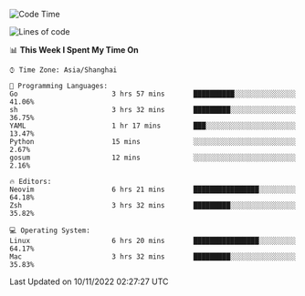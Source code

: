<!--START_SECTION:waka-->
![Code Time](http://img.shields.io/badge/Code%20Time-968%20hrs%2032%20mins-blue)

![Lines of code](https://img.shields.io/badge/From%20Hello%20World%20I%27ve%20Written-24%20Thousand%20lines%20of%20code-blue)

📊 **This Week I Spent My Time On** 

```text
⌚︎ Time Zone: Asia/Shanghai

💬 Programming Languages: 
Go                       3 hrs 57 mins       ██████████░░░░░░░░░░░░░░░   41.06% 
sh                       3 hrs 32 mins       █████████░░░░░░░░░░░░░░░░   36.75% 
YAML                     1 hr 17 mins        ███░░░░░░░░░░░░░░░░░░░░░░   13.47% 
Python                   15 mins             ░░░░░░░░░░░░░░░░░░░░░░░░░   2.67% 
gosum                    12 mins             ░░░░░░░░░░░░░░░░░░░░░░░░░   2.16%

🔥 Editors: 
Neovim                   6 hrs 21 mins       ████████████████░░░░░░░░░   64.18% 
Zsh                      3 hrs 32 mins       █████████░░░░░░░░░░░░░░░░   35.82%

💻 Operating System: 
Linux                    6 hrs 20 mins       ████████████████░░░░░░░░░   64.17% 
Mac                      3 hrs 32 mins       █████████░░░░░░░░░░░░░░░░   35.83%

```


 Last Updated on 10/11/2022 02:27:27 UTC
<!--END_SECTION:waka-->
